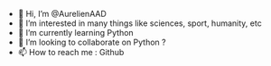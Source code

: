 - 👋 Hi, I’m @AurelienAAD
- 👀 I’m interested in many things like sciences, sport, humanity, etc 
- 🌱 I’m currently learning Python 
- 💞️ I’m looking to collaborate on Python ?
- 📫 How to reach me : Github

<!---
AurelienAAD/AurelienAAD is a ✨ special ✨ repository because its `README.md` (this file) appears on your GitHub profile.
You can click the Preview link to take a look at your changes.
--->
